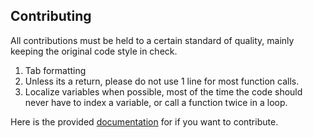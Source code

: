 ## Contributing
All contributions must be held to a certain standard of quality, mainly keeping the original code style in check.
1. Tab formatting
2. Unless its a return, please do not use 1 line for most function calls.
3. Localize variables when possible, most of the time the code should never have to index a variable, or call a function twice in a loop.

Here is the provided [documentation](https://github.com/KardessBLOX/Modded-QP-VapeForRoblox/wiki) for if you want to contribute.
